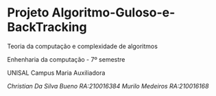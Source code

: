 # Projeto Algoritmo-Guloso-e-BackTracking


Teoria da computação e complexidade de algoritmos

Enhenharia da computação - 7º semestre

UNISAL Campus Maria Auxiliadora

*Christian Da Silva Bueno RA:210016384*
*Murilo Medeiros RA:210016168*






